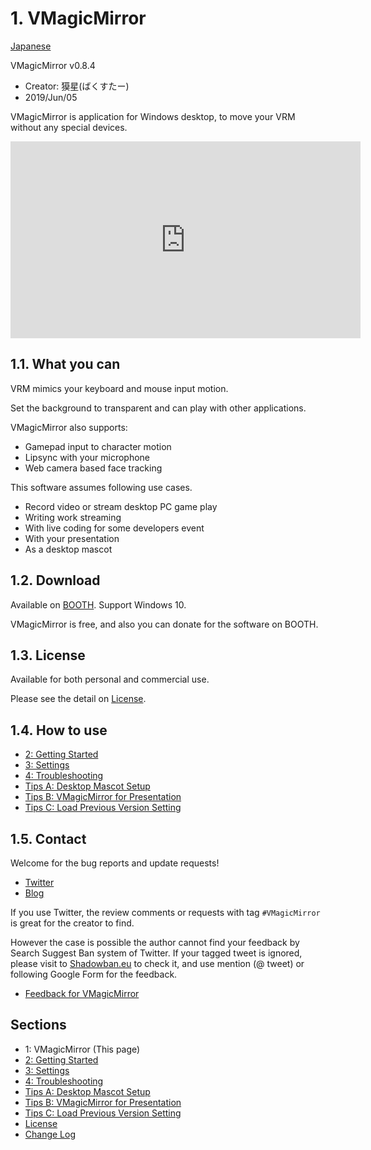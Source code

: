 
# 1. VMagicMirror

[Japanese](./index.html)

VMagicMirror v0.8.4

* Creator: 獏星(ばくすたー)
* 2019/Jun/05

VMagicMirror is application for Windows desktop, to move your VRM without any special devices.

<iframe width="560" height="315" src="https://www.youtube.com/embed/jhGOnf8HOKk" frameborder="0" allow="accelerometer; autoplay; encrypted-media; gyroscope; picture-in-picture" allowfullscreen></iframe>

## 1.1. What you can

VRM mimics your keyboard and mouse input motion.

Set the background to transparent and can play with other applications.

VMagicMirror also supports:

* Gamepad input to character motion
* Lipsync with your microphone
* Web camera based face tracking

This software assumes following use cases.

* Record video or stream desktop PC game play
* Writing work streaming
* With live coding for some developers event
* With your presentation
* As a desktop mascot

## 1.2. Download

Available on [BOOTH](https://booth.pm/ja/items/1272298). Support Windows 10.

VMagicMirror is free, and also you can donate for the software on BOOTH.

## 1.3. License

Available for both personal and commercial use.

Please see the detail on [License](./en_about_license.html).

## 1.4. How to use

* [2: Getting Started](./en_get_started.html)
* [3: Settings](./en_about_settings.html)
* [4: Troubleshooting](./en_troubleshooting.html)
* [Tips A: Desktop Mascot Setup](./en_tips_desktop_mascot.html)
* [Tips B: VMagicMirror for Presentation](./en_tips_presentation.html)
* [Tips C: Load Previous Version Setting](./en_tips_load_prev_setting.html)

## 1.5. Contact

Welcome for the bug reports and update requests!

* [Twitter](https://twitter.com/baku_dreameater)
* [Blog](https://www.baku-dreameater.net/)

If you use Twitter, the review comments or requests with tag `#VMagicMirror` is great for the creator to find.

However the case is possible the author cannot find your feedback by Search Suggest Ban system of Twitter. If your tagged tweet is ignored, please visit to [Shadowban.eu](https://shadowban.eu/) to check it, and use mention (@ tweet) or following Google Form for the feedback.

* [Feedback for VMagicMirror](https://forms.gle/Myt4vRdKLrYJLnGo9)


## Sections

* 1: VMagicMirror (This page)
* [2: Getting Started](./en_get_started.html)
* [3: Settings](./en_about_settings.html)
* [4: Troubleshooting](./en_troubleshooting.html)
* [Tips A: Desktop Mascot Setup](./en_tips_desktop_mascot.html)
* [Tips B: VMagicMirror for Presentation](./en_tips_presentation.html)
* [Tips C: Load Previous Version Setting](./en_tips_load_prev_setting.html)
* [License](./en_about_license.html)
* [Change Log](./en_changelog.html)

